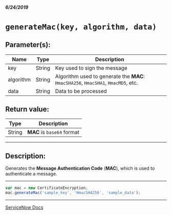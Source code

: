 ##### 6/24/2019
# `generateMac(key, algorithm, data)`

## Parameter(s):
| Name | Type | Description |
|---|---|---|
| key | String | Key used to sign the message |
| algorithm | String | Algorithm used to generate the **MAC**: `HmacSHA256`, `HmacSHA1`, `HmacMD5`, etc. |
| data | String | Data to be processed |

## Return value:
| Type | Description |
|---|---|
| String | **MAC** is `base64` format |

---

## Description:
Generates the **Message Authentication Code** (**MAC**), which is used to authenticate a message.

---

```js
var mac = new CertificateEncryption;
mac.generateMac('sample_key', 'HmacSHA256', 'sample_data');
```

---

[ServiceNow Docs](https://developer.servicenow.com/app.do#!/api_doc?v=madrid&id=r_SCE-generateMac_S_S_S)